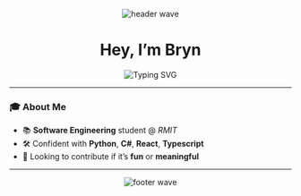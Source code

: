 <p align="center">
  <img src="https://capsule-render.vercel.app/api?type=waving&height=160&color=0:0F2027,50:203A43,100:2C5364&section=header" alt="header wave"/>
</p>

<h1 align="center">Hey, I’m Bryn</h1>

<p align="center">
  <img src="https://readme-typing-svg.demolab.com?font=Fira+Code&size=24&pause=1000&center=true&vCenter=true&width=500&lines=Software+Engineer+in+Progress;Python+%7C+React+%2B+Typescript+%7C+C%23" alt="Typing SVG" />
</p>

---

### 🎓 About Me
- 📚 **Software Engineering** student @ *RMIT*  
- 🛠️ Confident with **Python**, **C#**, **React**, **Typescript**
- 🤝 Looking to contribute if it’s **fun** or **meaningful**  


---
<p align="center">
  <img src="https://capsule-render.vercel.app/api?type=waving&height=120&color=0:0F2027,50:203A43,100:2C5364&section=footer" alt="footer wave"/>
</p>

